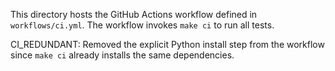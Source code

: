 This directory hosts the GitHub Actions workflow defined in
`workflows/ci.yml`. The workflow invokes `make ci` to run all tests.

CI_REDUNDANT: Removed the explicit Python install step from the workflow since
`make ci` already installs the same dependencies.

